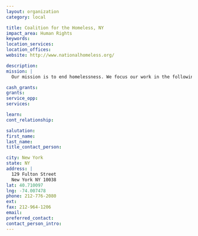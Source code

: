 ```yaml
---
layout: organization
category: local

title: Coalition for the Homeless, NY
impact_area: Human Rights
keywords: 
location_services: 
location_offices: 
website: http://www.nationalhomeless.org/

description: 
mission: |
  Our mission is to end homelessness. We focus our work in the following four areas: housing justice <housingjustice.html>, economic justice <econjustice.html>, health care justice <abouthealth.html>, and civil rights <civilrights/index.html>. Our approaches are: grassroots organizing, public education <publiceducation.html>, policy advocacy <legislat.html>, technical assistance <ta/index.html>, and partnerships.

cash_grants: 
grants: 
service_opp: 
services: 

learn: 
cont_relationship: 

salutation: 
first_name: 
last_name: 
title_contact_person: 

city: New York
state: NY
address: |
  129 Fulton Street     
  New York NY 10038
lat: 40.710097
lng: -74.007478
phone: 212-776-2080
ext: 
fax: 212-964-1206
email: 
preferred_contact: 
contact_person_intro: 
---
```

